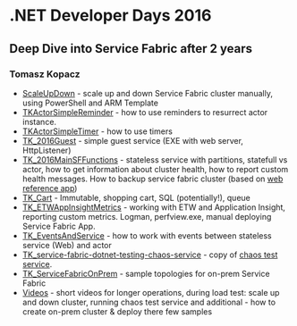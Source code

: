 # .NET Developer Days 2016

## Deep Dive into Service Fabric after 2 years

### Tomasz Kopacz

- [ScaleUpDown](https://github.com/tkopacz/2016DeveloperDays/tree/master/ScaleUpDown) - scale up and down Service Fabric cluster manually, using PowerShell and ARM Template
- [TKActorSimpleReminder](https://github.com/tkopacz/2016DeveloperDays/tree/master/TKActorSimpleReminder) - how to use reminders to resurrect actor instance.
- [TKActorSimpleTimer](https://github.com/tkopacz/2016DeveloperDays/tree/master/TKActorSimpleTimer) - how to use timers
- [TK_2016Guest](https://github.com/tkopacz/2016DeveloperDays/tree/master/TK_2016Guest) - simple guest service (EXE with web server, HttpListener)
- [TK_2016MainSFFunctions](https://github.com/tkopacz/2016DeveloperDays/tree/master/TK_2016MainSFFunctions) - stateless service with partitions, statefull vs actor, how to get information about cluster health, how to report custom health messages. How to backup service fabric cluster (based on [web reference app](https://azure.microsoft.com/en-us/documentation/samples/service-fabric-dotnet-web-reference-app/))
- [TK_Cart](https://github.com/tkopacz/2016DeveloperDays/tree/master/TK_Cart) - Immutable, shopping cart, SQL (potentially!), queue
- [TK_ETWAppInsightMetrics](https://github.com/tkopacz/2016DeveloperDays/tree/master/TK_ETWAppInsightMetrics) - working with ETW and Application Insight, reporting custom metrics. Logman, perfview.exe, manual deploying Service Fabric App.
- [TK_EventsAndService](https://github.com/tkopacz/2016DeveloperDays/tree/master/TK_EventsAndService) - how to work with events between stateless service (Web) and actor
- [TK_service-fabric-dotnet-testing-chaos-service](https://github.com/tkopacz/2016DeveloperDays/tree/master/TK_service-fabric-dotnet-testing-chaos-service) - copy of [chaos test service](https://azure.microsoft.com/en-us/documentation/samples/service-fabric-dotnet-testing-chaos-service/).
- [TK_ServiceFabricOnPrem](https://github.com/tkopacz/2016DeveloperDays/tree/master/TK_EventsAndService) - sample topologies for on-prem Service Fabric
- [Videos](https://github.com/tkopacz/2016DeveloperDays/tree/master/Videos) - short videos for longer operations, during load test: scale up and down cluster, running chaos test service and additional - how to create on-prem cluster & deploy there few samples